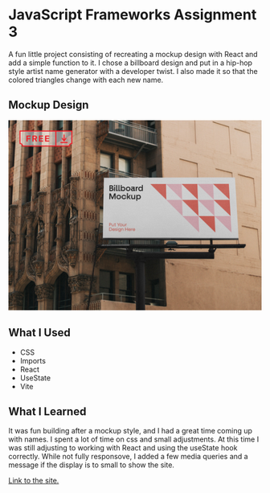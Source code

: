 # JavaScript Frameworks Assignment 3
A fun little project consisting of recreating a mockup design with React and add a simple function to it. I chose a billboard design and put in a hip-hop style artist name generator with a developer twist. I also made it so that the colored triangles change with each new name.

## Mockup Design

![Original mockup design.](https://github.com/freddiekaplan-cme/js-frameworks-week-3/blob/main/vite-project/src/assets/original-mockup.jpg "Original mockup design")

## What I Used
- CSS
- Imports
- React
- UseState
- Vite

## What I Learned
It was fun building after a mockup style, and I had a great time coming up with names. I spent a lot of time on css and small adjustments. At this time I was still adjusting to working with React and using the useState hook correctly. While not fully responsove, I added a few media queries and a message if the display is to small to show the site.

[Link to the site.](https://js-frameworks-week-3.vercel.app/)
